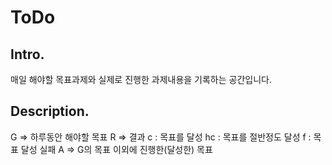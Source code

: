 # ToDo
## Intro.
매일 해야할 목표과제와 실제로 진행한 과제내용을 기록하는 공간입니다.

## Description.
G => 하루동안 해야할 목표
R => 결과
    c : 목표를 달성
    hc : 목표를 절반정도 달성 
    f : 목표 달성 실패
A => G의 목표 이외에 진행한(달성한) 목표
